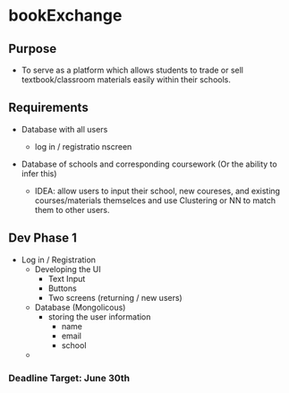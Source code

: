 # bookExchange
## Purpose
- To serve as a platform which allows students to trade or sell textbook/classroom materials easily within their schools.

## Requirements 
- Database with all users
    - log in / registratio nscreen

- Database of schools and corresponding coursework (Or the ability to infer this)
    - IDEA: allow users to input their school, new coureses, and existing courses/materials themselces and use Clustering or NN to match them to 
            other users. 

## Dev Phase 1 
- Log in / Registration
    - Developing the UI
        - Text Input
        - Buttons
        - Two screens (returning / new users)
    - Database (Mongolicous)
        - storing the user information
            - name
            - email
            - school
    - 

### Deadline Target: June 30th



